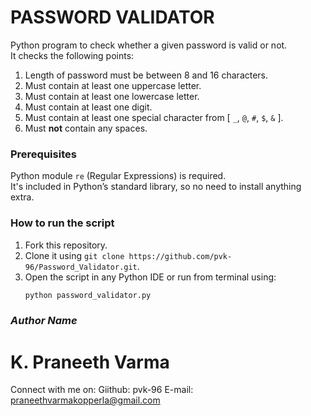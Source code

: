 # PASSWORD VALIDATOR

Python program to check whether a given password is valid or not.  
It checks the following points:

1. Length of password must be between 8 and 16 characters.  
2. Must contain at least one uppercase letter.  
3. Must contain at least one lowercase letter.  
4. Must contain at least one digit.  
5. Must contain at least one special character from [ `_`, `@`, `#`, `$`, `&` ].  
6. Must **not** contain any spaces.

### Prerequisites

Python module `re` (Regular Expressions) is required.  
It's included in Python’s standard library, so no need to install anything extra.

### How to run the script

1. Fork this repository.  
2. Clone it using `git clone https://github.com/pvk-96/Password_Validator.git`.  
3. Open the script in any Python IDE or run from terminal using:  
   ```bash
   python password_validator.py

### *Author Name*
 # K. Praneeth Varma
Connect with me on:
Giithub: pvk-96
E-mail: praneethvarmakopperla@gmail.com
